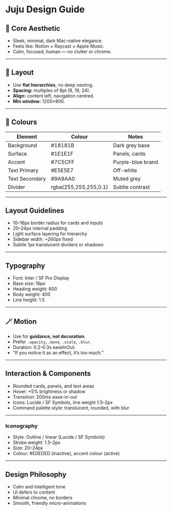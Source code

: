# Juju Design Guide

## 🎨 Core Aesthetic
- Sleek, minimal, dark Mac-native elegance.
- Feels like: Notion × Raycast × Apple Music.
- Calm, focused, human — no clutter or chrome.

---

## 🧱 Layout
- Use **flat hierarchies**, no deep nesting.
- **Spacing:** multiples of 8pt (8, 16, 24).
- **Align:** content left, navigation centred.
- **Min window:** 1200×800.

---

## 🌈 Colours
| Element | Colour | Notes |
|----------|---------|-------|
| Background | #18181B | Dark grey base |
| Surface | #1E1E1F | Panels, cards |
| Accent | #7C5CFF | Purple-blue brand |
| Text Primary | #E5E5E7 | Off-white |
| Text Secondary | #9A9AA0 | Muted grey |
| Divider | rgba(255,255,255,0.1) | Subtle contrast |

---

## Layout Guidelines
- 10–16px border radius for cards and inputs
- 20–24px internal padding
- Light surface layering for hierarchy
- Sidebar width: ~260px fixed
- Subtle 1px translucent dividers or shadows

---

## Typography
- Font: Inter / SF Pro Display
- Base size: 16px
- Heading weight: 600
- Body weight: 400
- Line height: 1.5

---

## 🪄 Motion
- Use for **guidance, not decoration**.
- Prefer `.opacity`, `.move`, `.scale`, `.blur`.
- Duration: 0.2–0.3s easeInOut.
- “If you notice it as an effect, it’s too much.”

---

## Interaction & Components
- Rounded cards, panels, and text areas
- Hover: +5% brightness or shadow
- Transition: 200ms ease-in-out
- Icons: Lucide / SF Symbols, line weight 1.5–2px
- Command palette style: translucent, rounded, with blur

---

### Iconography
- Style: Outline / linear (Lucide / SF Symbols)
- Stroke weight: 1.5–2px
- Size: 20–24px
- Colour: #EDEDED (inactive), accent colour (active)

---

## Design Philosophy
- Calm and intelligent tone
- UI defers to content
- Minimal chrome, no borders
- Smooth, friendly micro-animations